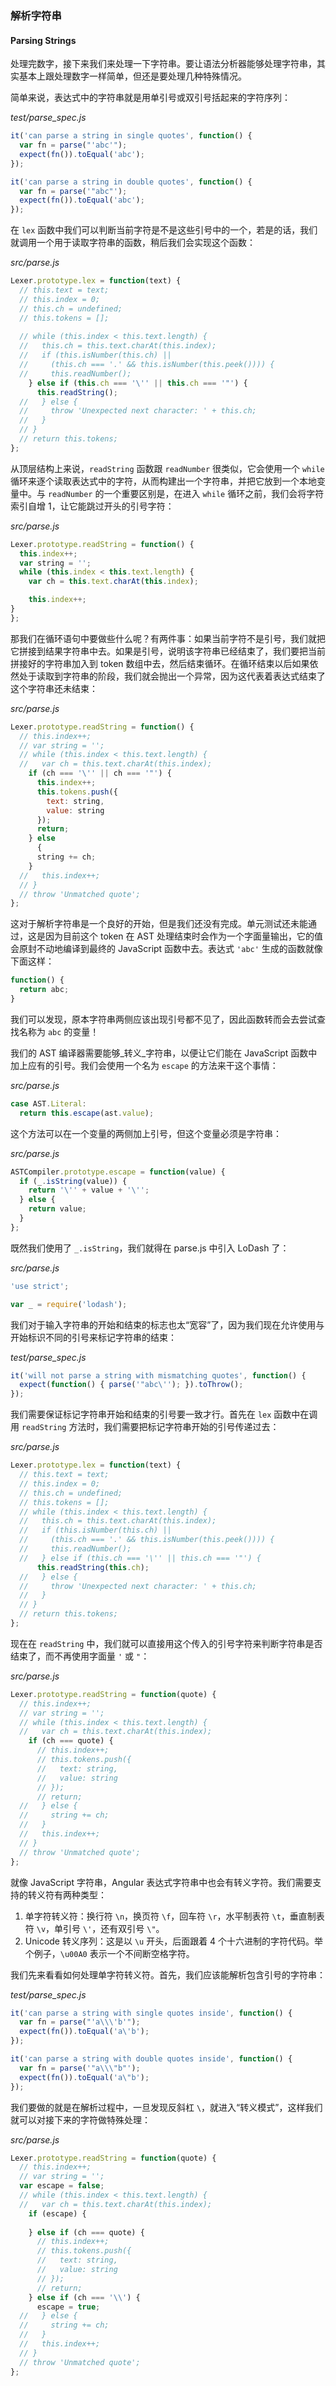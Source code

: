 ### 解析字符串
#### Parsing Strings

处理完数字，接下来我们来处理一下字符串。要让语法分析器能够处理字符串，其实基本上跟处理数字一样简单，但还是要处理几种特殊情况。

简单来说，表达式中的字符串就是用单引号或双引号括起来的字符序列：

_test/parse_spec.js_

```js
it('can parse a string in single quotes', function() {
  var fn = parse("'abc'");
  expect(fn()).toEqual('abc');
});

it('can parse a string in double quotes', function() {
  var fn = parse('"abc"');
  expect(fn()).toEqual('abc');
});
```

在 `lex` 函数中我们可以判断当前字符是不是这些引号中的一个，若是的话，我们就调用一个用于读取字符串的函数，稍后我们会实现这个函数：

_src/parse.js_

```js
Lexer.prototype.lex = function(text) {
  // this.text = text;
  // this.index = 0;
  // this.ch = undefined;
  // this.tokens = [];
  
  // while (this.index < this.text.length) {
  //   this.ch = this.text.charAt(this.index);
  //   if (this.isNumber(this.ch) ||
  //     (this.ch === '.' && this.isNumber(this.peek()))) {
  //     this.readNumber();
    } else if (this.ch === '\'' || this.ch === '"') {
      this.readString();
  //   } else {
  //     throw 'Unexpected next character: ' + this.ch;
  //   }
  // }
  // return this.tokens;
};
```
 
从顶层结构上来说，`readString` 函数跟 `readNumber` 很类似，它会使用一个 `while` 循环来逐个读取表达式中的字符，从而构建出一个字符串，并把它放到一个本地变量中。与 `readNumber` 的一个重要区别是，在进入 `while` 循环之前，我们会将字符索引自增 1，让它能跳过开头的引号字符：

_src/parse.js_

```js
Lexer.prototype.readString = function() {
  this.index++;
  var string = '';
  while (this.index < this.text.length) {
    var ch = this.text.charAt(this.index);

    this.index++;
} 
};
```

那我们在循环语句中要做些什么呢？有两件事：如果当前字符不是引号，我们就把它拼接到结果字符串中去。如果是引号，说明该字符串已经结束了，我们要把当前拼接好的字符串加入到 token 数组中去，然后结束循环。在循环结束以后如果依然处于读取到字符串的阶段，我们就会抛出一个异常，因为这代表着表达式结束了这个字符串还未结束：

_src/parse.js_

```js
Lexer.prototype.readString = function() {
  // this.index++;
  // var string = '';
  // while (this.index < this.text.length) {
  //   var ch = this.text.charAt(this.index);
    if (ch === '\'' || ch === '"') {
      this.index++;
      this.tokens.push({
        text: string,
        value: string
      });
      return;
    } else
      {
      string += ch;
    }
  //   this.index++;
  // }
  // throw 'Unmatched quote';
};
```

这对于解析字符串是一个良好的开始，但是我们还没有完成。单元测试还未能通过，这是因为目前这个 token 在 AST 处理结束时会作为一个字面量输出，它的值会原封不动地编译到最终的 JavaScript 函数中去。表达式 `'abc'` 生成的函数就像下面这样：

```js
function() {
  return abc;
}
```

我们可以发现，原本字符串两侧应该出现引号都不见了，因此函数转而会去尝试查找名称为 `abc` 的变量！

我们的 AST 编译器需要能够_转义_字符串，以便让它们能在 JavaScript 函数中加上应有的引号。我们会使用一个名为 `escape` 的方法来干这个事情：

_src/parse.js_

```js
case AST.Literal:
  return this.escape(ast.value);
```

这个方法可以在一个变量的两侧加上引号，但这个变量必须是字符串：

_src/parse.js_

```js
ASTCompiler.prototype.escape = function(value) {
  if (_.isString(value)) {
    return '\'' + value + '\'';
  } else {
    return value;
  }
};
```

既然我们使用了 `_.isString`，我们就得在 parse.js 中引入 LoDash 了：

_src/parse.js_

```js
'use strict';

var _ = require('lodash');
```

我们对于输入字符串的开始和结束的标志也太“宽容”了，因为我们现在允许使用与开始标识不同的引号来标记字符串的结束：

_test/parse_spec.js_

```js
it('will not parse a string with mismatching quotes', function() {
  expect(function() { parse('"abc\''); }).toThrow();
});
```

我们需要保证标记字符串开始和结束的引号要一致才行。首先在 `lex` 函数中在调用 `readString` 方法时，我们需要把标记字符串开始的引号传递过去：

_src/parse.js_

```js
Lexer.prototype.lex = function(text) {
  // this.text = text;
  // this.index = 0;
  // this.ch = undefined;
  // this.tokens = [];
  // while (this.index < this.text.length) {
  //   this.ch = this.text.charAt(this.index);
  //   if (this.isNumber(this.ch) ||
  //     (this.ch === '.' && this.isNumber(this.peek()))) {
  //     this.readNumber();
  //   } else if (this.ch === '\'' || this.ch === '"') {
      this.readString(this.ch);
  //   } else {
  //     throw 'Unexpected next character: ' + this.ch;
  //   }
  // }
  // return this.tokens;
};
```

现在在 `readString` 中，我们就可以直接用这个传入的引号字符来判断字符串是否结束了，而不再使用字面量 `'` 或 `"`：

_src/parse.js_

```js
Lexer.prototype.readString = function(quote) {
  // this.index++;
  // var string = '';
  // while (this.index < this.text.length) {
  //   var ch = this.text.charAt(this.index);
    if (ch === quote) {
      // this.index++;
      // this.tokens.push({
      //   text: string,
      //   value: string
      // });
      // return;
  //   } else {
  //     string += ch;
  //   }
  //   this.index++;
  // }
  // throw 'Unmatched quote';
};
```

就像 JavaScript 字符串，Angular 表达式字符串中也会有转义字符。我们需要支持的转义符有两种类型：

1. 单字符转义符：换行符 `\n`，换页符 `\f`，回车符 `\r`，水平制表符 `\t`，垂直制表符 `\v`，单引号 `\'`，还有双引号 `\"`。
2. Unicode 转义序列：这是以 `\u` 开头，后面跟着 4 个十六进制的字符代码。举个例子，`\u00A0` 表示一个不间断空格字符。

我们先来看看如何处理单字符转义符。首先，我们应该能解析包含引号的字符串：

_test/parse_spec.js_

```js
it('can parse a string with single quotes inside', function() {
  var fn = parse("'a\\\'b'");
  expect(fn()).toEqual('a\'b');
});

it('can parse a string with double quotes inside', function() {
  var fn = parse('"a\\\"b"');
  expect(fn()).toEqual('a\"b');
});
```

我们要做的就是在解析过程中，一旦发现反斜杠 `\`，就进入“转义模式”，这样我们就可以对接下来的字符做特殊处理：

_src/parse.js_

```js
Lexer.prototype.readString = function(quote) {
  // this.index++;
  // var string = '';
  var escape = false;
  // while (this.index < this.text.length) {
  //   var ch = this.text.charAt(this.index);
    if (escape) {
      
    } else if (ch === quote) {
      // this.index++;
      // this.tokens.push({
      //   text: string,
      //   value: string
      // });
      // return;
    } else if (ch === '\\') {
      escape = true;
  //   } else {
  //     string += ch;
  //   }
  //   this.index++;
  // }
  // throw 'Unmatched quote';
};
```